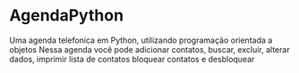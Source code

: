 # AgendaPython

Uma agenda telefonica em Python, utilizando programação orientada a objetos
Nessa agenda você pode adicionar contatos, buscar, excluir, alterar dados, imprimir lista de contatos
bloquear contatos e desbloquear

